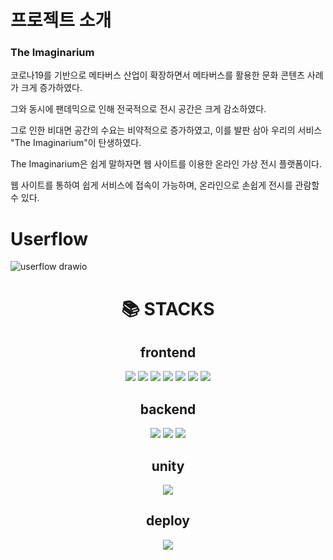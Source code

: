 # 프로젝트 소개
### The Imaginarium
코로나19를 기반으로 메타버스 산업이 확장하면서 메타버스를 활용한 문화 콘텐츠 사례가 크게 증가하였다.

그와 동시에 팬데믹으로 인해 전국적으로 전시 공간은 크게 감소하였다.

그로 인한 비대면 공간의 수요는 비약적으로 증가하였고, 이를 발판 삼아 우리의 서비스 "The Imaginarium"이 탄생하였다.

The Imaginarium은 쉽게 말하자면 웹 사이트를 이용한 온라인 가상 전시 플랫폼이다.

웹 사이트를 통하여 쉽게 서비스에 접속이 가능하며, 온라인으로 손쉽게 전시를 관람할 수 있다.

# Userflow
![userflow drawio](https://user-images.githubusercontent.com/90781929/230849015-15c2fa26-61dd-404c-834d-31172504cc56.png)

<div align=center><h1>📚 STACKS</h1></div>
<div align=center> 
  <h2>frontend</h2>
  <img src="https://img.shields.io/badge/html5-E34F26?style=for-the-badge&logo=html5&logoColor=white"> 
  <img src="https://img.shields.io/badge/css-1572B6?style=for-the-badge&logo=css3&logoColor=white"> 
  <img src="https://img.shields.io/badge/javascript-F7DF1E?style=for-the-badge&logo=javascript&logoColor=black"> <img src="https://img.shields.io/badge/bootstrap-7952B3?style=for-the-badge&logo=bootstrap&logoColor=white"> <img src="https://img.shields.io/badge/github-181717?style=for-the-badge&logo=github&logoColor=white"> <img src="https://img.shields.io/badge/fontawesome-339AF0?style=for-the-badge&logo=fontawesome&logoColor=white">
  <img src="https://img.shields.io/badge/styledcomponent-DB7093?style=for-the-badge&logo=styledcomponent&logoColor=white"> 
  
  
<h2>backend</h2>
   <img src="https://img.shields.io/badge/spring-6DB33F?style=for-the-badge&logo=spring&logoColor=white"> <img src="https://img.shields.io/badge/mariaDB-003545?style=for-the-badge&logo=mariaDB&logoColor=white"> 
  <img src="https://img.shields.io/badge/nginx-7E4DD2?style=for-the-badge&logo=nginx&logoColor=white"> 
  
  <h2>unity</h2>
  <img src="https://img.shields.io/badge/unity-003545?style=for-the-badge&logo=unity&logoColor=white"> 
  
  
  <h2>deploy</h2>
  <img src="https://img.shields.io/badge/amazonaws-232F3E?style=for-the-badge&logo=amazonaws&logoColor=white">
  </div>
